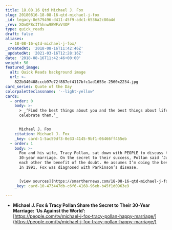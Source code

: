 ```yaml
---
title: 18.08.16 Qtd Michael J. Fox
slug: 20180816-18-08-16-qtd-michael-j-fox
_id: legacy-8e579496-d411-45f9-adc1-6536a2c80a4d
_rev: XOnQP8cIThhnw9BWFxV4OP
type: quick_reads
draft: false
aliases:
  - 18-08-16-qtd-michael-j-fox/
_createdAt: '2018-08-16T11:42:46Z'
_updatedAt: '2021-03-16T12:28:16Z'
date: '2018-08-16T11:42:46+00:00'
weight: 50
featured_image:
  alt: Quick Reads background image
  url: >-
    822b340408cccb97e72f887ef4117bfc1ad1653e-2560x2234.jpg
card_series: Quote of the Day
colorpaletteclassname: '--light-yellow'
cards:
  - order: 0
    body: >-
      > _‘Find the best things about you and the best things about life and
      celebrate them.’_


      Michael J. Fox
    citation: Michael J. Fox
    _key: card-1-5ac59df3-0e33-4145-9bf1-06466ff455eb
  - order: 1
    body: >-
      Fox and his wife, Tracy Pollan, sat down with PEOPLE to discuss their
      30-year marriage. On the secret to their success, Pollan said ‘Just give
      each other the benefit of the doubt. He assumes I’m doing the best I can.’
      In 1991, Fox was diagnosed with Parkinson’s disease.


      [view sources](https://smarthernews.com/18-08-16-qtd-michael-j-fox/)
    _key: card-10-473447db-c6f6-4168-96eb-b45f1d0963e9

---
```

* **Michael J. Fox & Tracy Pollan Share the Secret to Their 30-Year Marriage: ‘Us Against the World’:**  
[https://people.com/tv/michael-j-fox-tracy-pollan-happy-marriage/](https://people.com/tv/michael-j-fox-tracy-pollan-happy-marriage/)